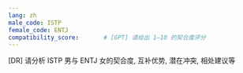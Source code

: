 ```yaml
---
lang: zh
male_code: ISTP
female_code: ENTJ
compatibility_score:       # [GPT] 请给出 1–10 的契合度评分
---
```


[DR] 请分析 ISTP 男与 ENTJ 女的契合度, 互补优势, 潜在冲突, 相处建议等

